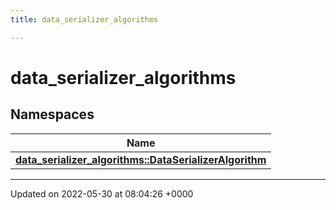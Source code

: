 ```yaml
---
title: data_serializer_algorithms

---
```


# data_serializer_algorithms



## Namespaces

| Name           |
| -------------- |
| **[data_serializer_algorithms::DataSerializerAlgorithm](/medusa_base/api/markdown/medusa_comms/comms_acoustic/data_serializer/Namespaces/namespacedata__serializer__algorithms_1_1DataSerializerAlgorithm/)**  |






-------------------------------

Updated on 2022-05-30 at 08:04:26 +0000